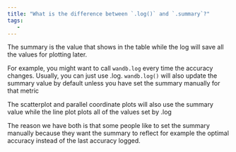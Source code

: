 ```yaml
---
title: "What is the difference between `.log()` and `.summary`?"
tags:
   - 
---
```


The summary is the value that shows in the table while the log will save all the values for plotting later.

For example, you might want to call `wandb.log` every time the accuracy changes. Usually, you can just use .log. `wandb.log()` will also update the summary value by default unless you have set the summary manually for that metric

The scatterplot and parallel coordinate plots will also use the summary value while the line plot plots all of the values set by .log

The reason we have both is that some people like to set the summary manually because they want the summary to reflect for example the optimal accuracy instead of the last accuracy logged.
